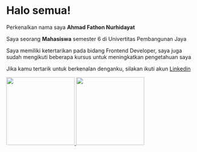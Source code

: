 # Halo semua! 

Perkenalkan nama saya **Ahmad Fathon Nurhidayat**

Saya seorang **Mahasiswa** semester 6 di Univertitas Pembangunan Jaya

Saya memiliki ketertarikan pada bidang Frontend Developer, saya juga sudah mengikuti beberapa kursus untuk meningkatkan pengetahuan saya

Jika kamu tertarik untuk berkenalan denganku, silakan ikuti akun [Linkedin](www.linkedin.com/in/ahmad-fathon)

<p align="left">
<a href="https://github.com/betonk26">
  <img height="180em" src="https://github-readme-stats-eight-theta.vercel.app/api?username=betonk26&show_icons=true&theme=algolia&include_all_commits=true&count_private=true"/>
  <img height="180em" src="https://github-readme-stats-eight-theta.vercel.app/api/top-langs/?username=betonk26&layout=compact&langs_count=8&theme=algolia"/>
</a>
